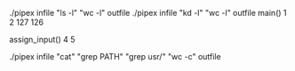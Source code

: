 ./pipex infile "ls -l" "wc -l" outfile
./pipex infile "kd -l" "wc -l" outfile
main()
1
2
127
126

assign_input()
4
5

./pipex infile "cat" "grep PATH" "grep usr/" "wc -c" outfile